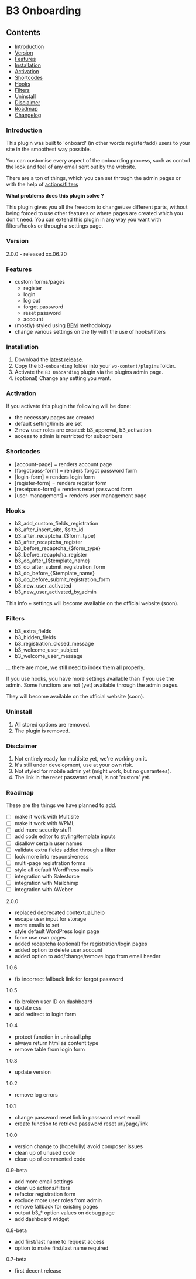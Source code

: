 # B3 Onboarding

## Contents

- [Introduction](#introduction)
- [Version](#version)
- [Features](#features)
- [Installation](#installation)
- [Activation](#activate)
- [Shortcodes](#shortcodes)
- [Hooks](#hooks)
- [Filters](#filters)
- [Uninstall](#uninstall)
- [Disclaimer](#disclaimer)
- [Roadmap](#roadmap)
- [Changelog](#changelog)

<a name="introduction"></a>
### Introduction

This plugin was built to 'onboard' (in other words register/add) users to your site in the smoothest way possible.

You can customise every aspect of the onboarding process, such as control the look and feel of any email sent out by the website. 

There are a ton of things, which you can set through the admin pages or with the help of [actions/filters](https://codex.wordpress.org/Plugin_API/Hooks)

**What problems does this plugin solve ?**

This plugin gives you all the freedom to change/use different parts, without being forced to use other features or where pages are created which you don't need. You can extend this plugin in any way you want with filters/hooks or through a settings page.

<a name="version"></a>
### Version
2.0.0 - released xx.06.20

<a name="features"></a>
### Features

* custom forms/pages
  * register
  * login
  * log out
  * forgot password
  * reset password
  * account
* (mostly) styled using [BEM](https://en.bem.info) methodology
* change various settings on the fly with the use of hooks/filters

<a name="installation"></a>
### Installation

1. Download the [latest release](https://github.com/Beee4life/b3-onboarding/archive/master.zip).
1. Copy the `b3-onboarding` folder into your `wp-content/plugins` folder.
1. Activate the `B3 Onboarding` plugin via the plugins admin page.
1. (optional) Change any setting you want.

<a name="activate"></a>
### Activation 

If you activate this plugin the following will be done:
* the necessary pages are created
* default setting/limits are set
* 2 new user roles are created: b3_approval, b3_activation
* access to admin is restricted for subscribers

<a name="shortcodes"></a>
### Shortcodes
* [account-page] = renders account page
* [forgotpass-form] = renders forgot password form
* [login-form] = renders login form
* [register-form] = renders regster form
* [resetpass-form] = renders reset password form
* [user-management] = renders user management page

<a name="hooks"></a>
### Hooks

* b3_add_custom_fields_registration
* b3_after_insert_site, $site_id
* b3_after_recaptcha_{$form_type}
* b3_after_recaptcha_register
* b3_before_recaptcha_{$form_type}
* b3_before_recaptcha_register
* b3_do_after_{$template_name}
* b3_do_after_submit_registration_form
* b3_do_before_{$template_name}
* b3_do_before_submit_registration_form
* b3_new_user_activated
* b3_new_user_activated_by_admin

This info + settings will become available on the official website (soon).

<a name="filters"></a>
### Filters

* b3_extra_fields
* b3_hidden_fields
* b3_registration_closed_message
* b3_welcome_user_subject
* b3_welcome_user_message

... there are more, we still need to index them all properly.

If you use hooks, you have more settings available than if you use the admin.
Some functions are not (yet) available through the admin pages.

They will become available on the official website (soon).

<a name="uninstall"></a>
### Uninstall

1. All stored options are removed.
1. The plugin is removed.

<a name="disclaimer"></a>
### Disclaimer
1. Not entirely ready for multisite yet, we're working on it.
1. It's still under development, use at your own risk.
1. Not styled for mobile admin yet (might work, but no guarantees).
1. The link in the reset password email, is not 'custom' yet.

<a name="roadmap"></a>
### Roadmap
These are the things we have planned to add.
* [ ] make it work with Multisite
* [ ] make it work with WPML
* [ ] add more security stuff
* [ ] add code editor to styling/template inputs
* [ ] disallow certain user names
* [ ] validate extra fields added through a filter
* [ ] look more into responsiveness
* [ ] multi-page registration forms
* [ ] style all default WordPress mails
* [ ] integration with Salesforce
* [ ] integration with Mailchimp
* [ ] integration with AWeber

<a name="changelog"></a>
2.0.0
* replaced deprecated contextual_help
* escape user input for storage
* more emails to set
* style default WordPress login page
* force use own pages
* added recaptcha (optional) for registration/login pages 
* added option to delete user account
* added option to add/change/remove logo from email header

1.0.6
* fix incorrect fallback link for forgot password

1.0.5
* fix broken user ID on dashboard
* update css
* add redirect to login form

1.0.4
* protect function in uninstall.php
* always return html as content type
* remove table from login form

1.0.3
* update version

1.0.2
* remove log errors

1.0.1
* change password reset link in password reset email
* create function to retrieve password reset url/page/link
 
1.0.0
* version change to (hopefully) avoid composer issues
* clean up of unused code
* clean up of commented code

0.9-beta
* add more email settings
* clean up actions/filters
* refactor registration form
* exclude more user roles from admin
* remove fallback for existing pages
* output b3_* option values on debug page
* add dashboard widget

0.8-beta
* add first/last name to request access
* option to make first/last name required 

0.7-beta
* first decent release
